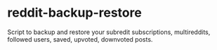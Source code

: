 # reddit-backup-restore
Script to backup and restore your subredit subscriptions, multireddits, followed users, saved, upvoted, downvoted posts.
